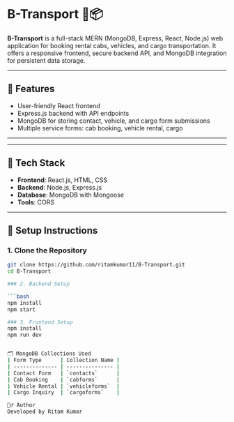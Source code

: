 # B-Transport 🚖📦

**B-Transport** is a full-stack MERN (MongoDB, Express, React, Node.js) web application for booking rental cabs, vehicles, and cargo transportation. It offers a responsive frontend, secure backend API, and MongoDB integration for persistent data storage.

---

## 🚀 Features

- User-friendly React frontend
- Express.js backend with API endpoints
- MongoDB for storing contact, vehicle, and cargo form submissions
- Multiple service forms: cab booking, vehicle rental, cargo
---



---

## 🧰 Tech Stack

- **Frontend**: React.js, HTML, CSS
- **Backend**: Node.js, Express.js
- **Database**: MongoDB with Mongoose
- **Tools**: CORS

---

## 🔧 Setup Instructions

### 1. Clone the Repository

```bash
git clone https://github.com/ritamkumar11/B-Transport.git
cd B-Transport

### 2. Backend Setup

```bash
npm install
npm start

### 3. Frontend Setup
npm install
npm run dev


🗂️ MongoDB Collections Used
| Form Type      | Collection Name |
| -------------- | --------------- |
| Contact Form   | `contacts`      |
| Cab Booking    | `cabforms`      |
| Vehicle Rental | `vehicleforms`  |
| Cargo Inquiry  | `cargoforms`    |

🙋‍♂️ Author
Developed by Ritam Kumar